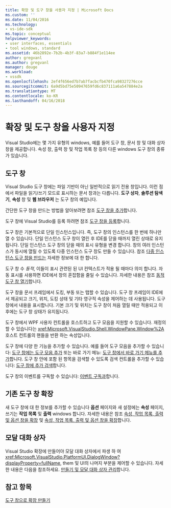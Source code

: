 ```yaml
---
title: 확장 및 도구 창을 사용자 지정 | Microsoft Docs
ms.custom: ''
ms.date: 11/04/2016
ms.technology:
- vs-ide-sdk
ms.topic: conceptual
helpviewer_keywords:
- user interfaces, essentials
- tool windows, standard
ms.assetid: 46b2892e-7b2b-4b3f-83a7-b884f1e114ee
author: gregvanl
ms.author: gregvanl
manager: douge
ms.workload:
- vssdk
ms.openlocfilehash: 2ef4f656ed7b7ab7facbcfb470fca98327276cce
ms.sourcegitcommit: 6a9d5bd75e50947659fd6c837111a6a547884e2a
ms.translationtype: MT
ms.contentlocale: ko-KR
ms.lasthandoff: 04/16/2018
---
```

# <a name="extending-and-customizing-tool-windows"></a>확장 및 도구 창을 사용자 지정
Visual Studio에는 몇 가지 유형의 windows, 예를 들어 도구 창, 문서 창 및 대화 상자 창을 제공합니다. 속성 창, 출력 창 및 작업 목록 창 등의 다른 windows 도구 창의 종류가 있습니다.  
  
## <a name="tool-windows"></a>도구 창  
 Visual Studio 도구 창에는 파일 기반이 아닌 일반적으로 읽기 전용 창입니다. 이런 점에서 파일을 읽기/쓰기 모드로 표시하는 문서 창과는 다릅니다. **도구 상자**, **솔루션 탐색기**, **속성** 창 및 **웹 브라우저** 는 도구 창의 예입니다.  
  
 간단한 도구 창을 만드는 방법을 알아보려면 참조 [도구 창을 추가](../extensibility/adding-a-tool-window.md)합니다.  
  
 도구 창에 Visual Studio를 등록 하려면 참조 [도구 창을 등록](../extensibility/registering-a-tool-window.md)합니다.  
  
 도구 창은 기본적으로 단일 인스턴스입니다. 즉, 도구 창의 인스턴스를 한 번에 하나만 열 수 있습니다. 단일 인스턴스 도구 창이 열린 후 IDE를 닫을 때까지 열린 상태로 유지됩니다. 단일 인스턴스 도구 창의 닫을 때의 표시 유형을 변경 합니다. 창의 여러 인스턴스가 동시에 열릴 수 있도록 다중 인스턴스 도구 창도 만들 수 있습니다. 참조 [다중 인스턴스 도구 창을 만드는](../extensibility/creating-a-multi-instance-tool-window.md) 자세한 정보에 대 한 합니다.  
  
 도구 창 수 *동적*, 이들이 표시 관련된 된 UI 컨텍스트가 적용 될 때마다 의미 합니다. 자동 표시를 사용하면 IDE에서 창의 혼잡함을 줄일 수 있습니다. 자세한 내용은 참조 [동적 도구 창 열기](../extensibility/opening-a-dynamic-tool-window.md)합니다.  
  
 도구 창을 문서 프레임에서 도킹, 부동 또는 탭할 수 있습니다. 도구 창 프레임이 IDE에서 제공되고 크기, 위치, 도킹 상태 및 기타 영구적 속성을 제어하는 데 사용됩니다. 도구 창에서 내용을 표시합니다. 기본 크기 및 위치는 도구 창이 처음 열릴 때만 적용되고 이후에는 도구 창 상태가 유지됩니다.  
  
 도구 창에서 WPF 사용자 컨트롤을 호스트하고 도구 모음을 지원할 수 있습니다. 재정의할 수 있습니다는 <xref:Microsoft.VisualStudio.Shell.WindowPane.Window%2A> 호스트 컨트롤의 핸들을 반환 하는 속성입니다.  
  
 도구 창에 다양 한 기능을 추가할 수 있습니다. 예를 들어 도구 모음을 추가할 수 있습니다: [도구 창에는 도구 모음 추가](../extensibility/adding-a-toolbar-to-a-tool-window.md) 또는 바로 가기 메뉴: [도구 창에서 바로 가기 메뉴를 추가](../extensibility/adding-a-shortcut-menu-in-a-tool-window.md)합니다. 도구 창 안에 포함 된 항목을 검색할 수 있도록 검색 컨트롤을 추가할 수 있습니다: [도구 창에 추가 검색](../extensibility/adding-search-to-a-tool-window.md)합니다.  
  
 도구 창의 이벤트를 구독할 수 있습니다: [이벤트 구독과](../extensibility/subscribing-to-an-event.md)합니다.  
  
## <a name="extending-existing-tool-windows"></a>기존 도구 창 확장  
 새 도구 창에 대 한 정보를 추가할 수 있습니다 **옵션** 페이지와 새 설정에는 **속성** 페이지, 쓰기는 **작업 목록** 및 **출력**  windows 합니다. 자세한 내용은 참조 [속성, 작업 목록, 출력 및 옵션 창을 확장](../extensibility/extending-the-properties-task-list-output-and-options-windows.md) 및 [속성, 작업 목록, 출력 및 옵션 창을 확장](../extensibility/extending-the-properties-task-list-output-and-options-windows.md)합니다.  
  
## <a name="modal-dialog-boxes"></a>모달 대화 상자  
 Visual Studio 확장에 만들어야 모달 대화 상자에서 파생 하 여 <xref:Microsoft.VisualStudio.PlatformUI.DialogWindow?displayProperty=fullName>, them 및 UI의 나머지 부분을 제어할 수 있습니다. 자세한 내용은 다음을 참조하세요. [만들기 및 모달 대화 상자 관리](../extensibility/creating-and-managing-modal-dialog-boxes.md)합니다.  
  
## <a name="see-also"></a>참고 항목  
 [도구 창으로 확장 만들기](../extensibility/creating-an-extension-with-a-tool-window.md)
